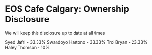 # EOS Cafe Calgary: Ownership Disclosure
We will keep this disclosure up to date at all times

Syed Jafri - 33.33%
Swandoyo Hartono - 33.33%
Troi Bryan - 23.33%
Haley Thomson - 10%
